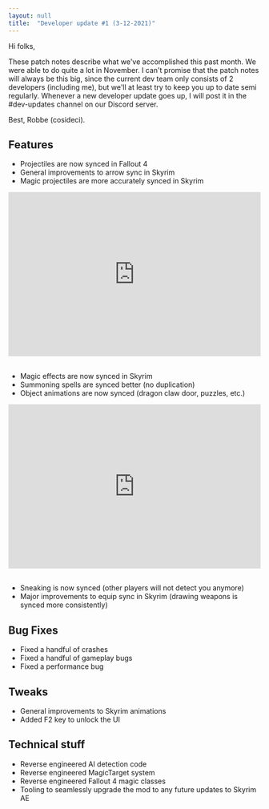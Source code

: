 ```yaml
---
layout: null
title:  "Developer update #1 (3-12-2021)"
---
```


Hi folks,

These patch notes describe what we've accomplished this past month. We were able to do quite a lot in November. I can't promise that the patch notes will always be this big, since the current dev team only consists of 2 developers (including me), but we'll at least try to keep you up to date semi regularly. Whenever a new developer update goes up, I will post it in the #dev-updates channel on our Discord server.

Best,
Robbe (cosideci).


## Features

* Projectiles are now synced in Fallout 4
* General improvements to arrow sync in Skyrim
* Magic projectiles are more accurately synced in Skyrim

<div style='position:relative; padding-bottom:calc(56.25% + 44px)'><iframe src='https://gfycat.com/ifr/AbsoluteWigglyFirefly' frameborder='0' scrolling='no' width='100%' height='100%' style='position:absolute;top:0;left:0;' allowfullscreen></iframe></div>
&nbsp;

* Magic effects are now synced in Skyrim
* Summoning spells are synced better (no duplication)
* Object animations are now synced (dragon claw door, puzzles, etc.)

<div style='position:relative; padding-bottom:calc(56.25% + 44px)'><iframe src='https://gfycat.com/ifr/GiftedThirstyJerboa' frameborder='0' scrolling='no' width='100%' height='100%' style='position:absolute;top:0;left:0;' allowfullscreen></iframe></div>
&nbsp;

* Sneaking is now synced (other players will not detect you anymore)
* Major improvements to equip sync in Skyrim (drawing weapons is synced more consistently)


## Bug Fixes

* Fixed a handful of crashes
* Fixed a handful of gameplay bugs
* Fixed a performance bug


## Tweaks

* General improvements to Skyrim animations
* Added F2 key to unlock the UI


## Technical stuff

* Reverse engineered AI detection code
* Reverse engineered MagicTarget system
* Reverse engineered Fallout 4 magic classes
* Tooling to seamlessly upgrade the mod to any future updates to Skyrim AE

